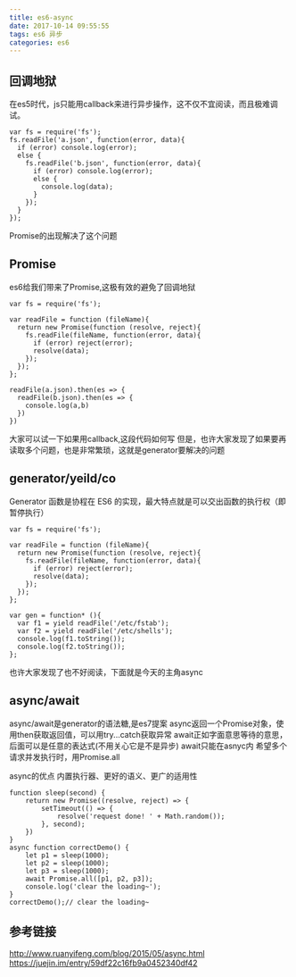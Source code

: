 ```yaml
---
title: es6-async
date: 2017-10-14 09:55:55
tags: es6 异步
categories: es6
---
```


## 回调地狱
在es5时代，js只能用callback来进行异步操作，这不仅不宜阅读，而且极难调试。
```
var fs = require('fs');
fs.readFile('a.json', function(error, data){
  if (error) console.log(error);
  else {
    fs.readFile('b.json', function(error, data){
      if (error) console.log(error);
      else {
        console.log(data);
      }
    });
  }
});
```
<!--more-->

Promise的出现解决了这个问题

## Promise
es6给我们带来了Promise,这极有效的避免了回调地狱
```
var fs = require('fs');

var readFile = function (fileName){
  return new Promise(function (resolve, reject){
    fs.readFile(fileName, function(error, data){
      if (error) reject(error);
      resolve(data);
    });
  });
};

readFile(a.json).then(es => {
  readFile(b.json).then(es => {
    console.log(a,b)
  })
})
```
大家可以试一下如果用callback,这段代码如何写
但是，也许大家发现了如果要再读取多个问题，也是非常繁琐，这就是generator要解决的问题

## generator/yeild/co
Generator 函数是协程在 ES6 的实现，最大特点就是可以交出函数的执行权（即暂停执行）
```
var fs = require('fs');

var readFile = function (fileName){
  return new Promise(function (resolve, reject){
    fs.readFile(fileName, function(error, data){
      if (error) reject(error);
      resolve(data);
    });
  });
};

var gen = function* (){
  var f1 = yield readFile('/etc/fstab');
  var f2 = yield readFile('/etc/shells');
  console.log(f1.toString());
  console.log(f2.toString());
};
```
也许大家发现了也不好阅读，下面就是今天的主角async

## async/await

async/await是generator的语法糖,是es7提案
async返回一个Promise对象，使用then获取返回值，可以用try...catch获取异常
await正如字面意思等待的意思，后面可以是任意的表达式(不用关心它是不是异步)
await只能在asnyc内
希望多个请求并发执行时，用Promise.all

async的优点
内置执行器、更好的语义、更广的适用性

```
function sleep(second) {
    return new Promise((resolve, reject) => {
        setTimeout(() => {
            resolve('request done! ' + Math.random());
        }, second);
    })
}
async function correctDemo() {
    let p1 = sleep(1000);
    let p2 = sleep(1000);
    let p3 = sleep(1000);
    await Promise.all([p1, p2, p3]);
    console.log('clear the loading~');
}
correctDemo();// clear the loading~
```

## 参考链接
http://www.ruanyifeng.com/blog/2015/05/async.html
https://juejin.im/entry/59df22c16fb9a0452340df42
